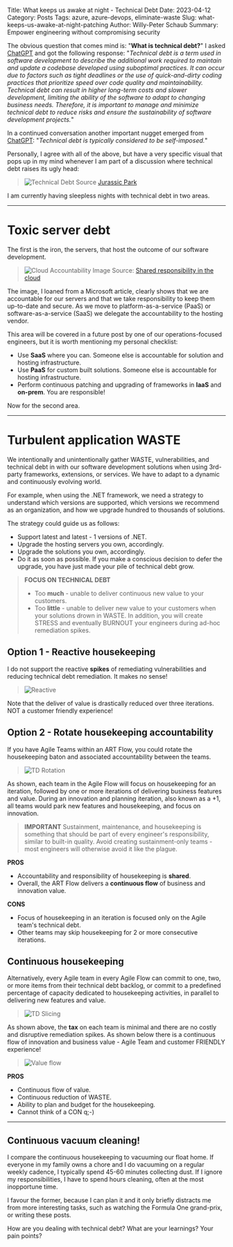 Title: What keeps us awake at night - Technical Debt
Date: 2023-04-12
Category: Posts 
Tags: azure, azure-devops, eliminate-waste
Slug: what-keeps-us-awake-at-night-patching
Author: Willy-Peter Schaub
Summary: Empower engineering without compromising security

The obvious question that comes mind is: "**What is technical debt?**" I asked [ChatGPT](https://chat.openai.com/chat) and got the following response: "_Technical debt is a term used in software development to describe the additional work required to maintain and update a codebase developed using suboptimal practices. It can occur due to factors such as tight deadlines or the use of quick-and-dirty coding practices that prioritize speed over code quality and maintainability. Technical debt can result in higher long-term costs and slower development, limiting the ability of the software to adapt to changing business needs. Therefore, it is important to manage and minimize technical debt to reduce risks and ensure the sustainability of software development projects._"

In a continued conversation another important nugget emerged from [ChatGPT](https://chat.openai.com/chat): "_Technical debt is typically considered to be self-imposed._"

Personally, I agree with all of the above, but have a very specific visual that pops up in my mind whenever I am part of a discussion where technical debt raises its ugly head:

> ![Technical Debt](../images/what-keeps-us-awake-at-night-patching-0.png)
> Source [Jurassic Park](https://www.pastemagazine.com/movies/jurassic-park/the-12-best-quotes-from-jurassic-park)

I am currently having sleepless nights with technical debt in two areas.

---

# Toxic server debt

The first is the iron, the servers, that host the outcome of our software development. 

> ![Cloud Accountability](../images/what-keeps-us-awake-at-night-patching-1.png)
> Image Source: [Shared responsibility in the cloud](https://learn.microsoft.com/en-us/azure/security/fundamentals/shared-responsibility) 

The image, I loaned from a Microsoft article, clearly shows that we are accountable for our servers and that we take responsibility to keep them up-to-date and secure. As we move to platform-as-a-service (PaaS) or software-as-a-service (SaaS) we delegate the accountability to the hosting vendor.

This area will be covered in a future post by one of our operations-focused engineers, but it is worth mentioning my personal checklist:

- Use **SaaS** where you can. Someone else is accountable for solution and hosting infrastructure.
- Use **PaaS** for custom built solutions. Someone else is accountable for hosting infrastructure.
- Perform continuous patching and upgrading of frameworks in **IaaS** and **on-prem**. You are responsible!

Now for the second area.

---

# Turbulent application WASTE

We intentionally and unintentionally gather WASTE, vulnerabilities, and technical debt in with our software development solutions when using 3rd-party frameworks, extensions, or services. We have to adapt to a dynamic and continuously evolving world. 

For example, when using the .NET framework, we need a strategy to understand which versions are supported, which versions we recommend as an organization, and how we upgrade hundred to thousands of solutions.

The strategy could guide us as follows:

- Support latest and latest - 1 versions of .NET.
- Upgrade the hosting servers you own, accordingly.
- Upgrade the solutions you own, accordingly.
- Do it as soon as possible. If you make a conscious decision to defer the upgrade, you have just made your pile of technical debt grow.

> **FOCUS ON TECHNICAL DEBT**
>
> - Too **much** - unable to deliver continuous new value to your customers.
> - Too **little** - unable to deliver new value to your customers when your solutions drown in WASTE. In addition, you will create STRESS and eventually BURNOUT your engineers during ad-hoc remediation spikes.

## Option 1 - Reactive housekeeping

I do not support the reactive **spikes** of remediating vulnerabilities and reducing technical debt remediation. It makes no sense!

> ![Reactive](../images/what-keeps-us-awake-at-night-patching-4.png)

Note that the deliver of value is drastically reduced over three iterations. NOT a customer friendly experience!

## Option 2 - Rotate housekeeping accountability

If you have Agile Teams within an ART Flow, you could rotate the housekeeping baton and associated accountability between the teams. 

> ![TD Rotation](../images/what-keeps-us-awake-at-night-patching-2.png)

As shown, each team in the Agile Flow will focus on housekeeping for an iteration, followed by one or more iterations of delivering business features and value. During an innovation and planning iteration, also known as a +1, all teams would park new features and housekeeping, and focus on innovation.

> **IMPORTANT**
> Sustainment, maintenance, and housekeeping is something that should be part of every engineer's responsibility, similar to built-in quality. Avoid creating sustainment-only teams - most engineers will otherwise avoid it like the plague.
>  

**PROS**

- Accountability and responsibility of housekeeping is **shared**.
- Overall, the ART Flow delivers a **continuous flow** of business and innovation value.

**CONS**

- Focus of housekeeping in an iteration is focused only on the Agile team's technical debt.
- Other teams may skip housekeeping for 2 or more consecutive iterations.

## Continuous housekeeping

Alternatively, every Agile team in every Agile Flow can commit to one, two, or more items from their technical debt backlog, or commit to a predefined percentage of capacity dedicated to housekeeping activities, in parallel to delivering new features and value.

> ![TD Slicing](../images/what-keeps-us-awake-at-night-patching-3.png)

As shown above, the **tax** on each team is minimal and there are no costly and disruptive remediation spikes. As shown below there is a continuous flow of innovation and business value - Agile Team and customer FRIENDLY experience!

> ![Value flow](../images/what-keeps-us-awake-at-night-patching-5.png)

**PROS**

- Continuous flow of value.
- Continuous reduction of WASTE.
- Ability to plan and budget for the housekeeping.
- Cannot think of a CON q;-)

---

## Continuous vacuum cleaning!

I compare the continuous housekeeping to vacuuming our float home. If everyone in my family owns a chore and I do vacuuming on a regular weekly cadence, I typically spend 45-60 minutes collecting dust. If I ignore my responsibilities, I have to spend hours cleaning, often at the most inopportune time.

I favour the former, because I can plan it and it only briefly distracts me from more interesting tasks, such as watching the Formula One grand-prix, or writing these posts.

How are you dealing with technical debt? What are your learnings? Your pain points?

